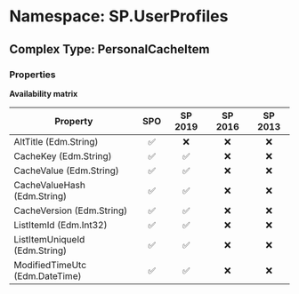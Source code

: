 # Namespace: SP.UserProfiles

## Complex Type: PersonalCacheItem

### Properties

**Availability matrix**

Property | SPO | SP 2019 | SP 2016 | SP 2013
----------|:---:|:-------:|:-------:|:-------:
AltTitle (Edm.String) | ✅ | ❌ | ❌ | ❌
CacheKey (Edm.String) | ✅ | ✅ | ❌ | ❌
CacheValue (Edm.String) | ✅ | ✅ | ❌ | ❌
CacheValueHash (Edm.String) | ✅ | ✅ | ❌ | ❌
CacheVersion (Edm.String) | ✅ | ✅ | ❌ | ❌
ListItemId (Edm.Int32) | ✅ | ✅ | ❌ | ❌
ListItemUniqueId (Edm.String) | ✅ | ✅ | ❌ | ❌
ModifiedTimeUtc (Edm.DateTime) | ✅ | ✅ | ❌ | ❌